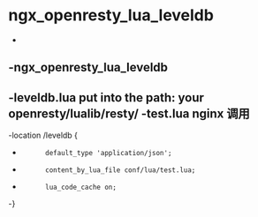 ngx_openresty_lua_leveldb
=========================
-
 -ngx_openresty_lua_leveldb
 -
 -leveldb.lua   put into the path: your openresty/lualib/resty/
 -test.lua     nginx 调用
 -
 -location /leveldb {
 -           default_type 'application/json';
 -           content_by_lua_file conf/lua/test.lua;
 -           lua_code_cache on;
 -}
